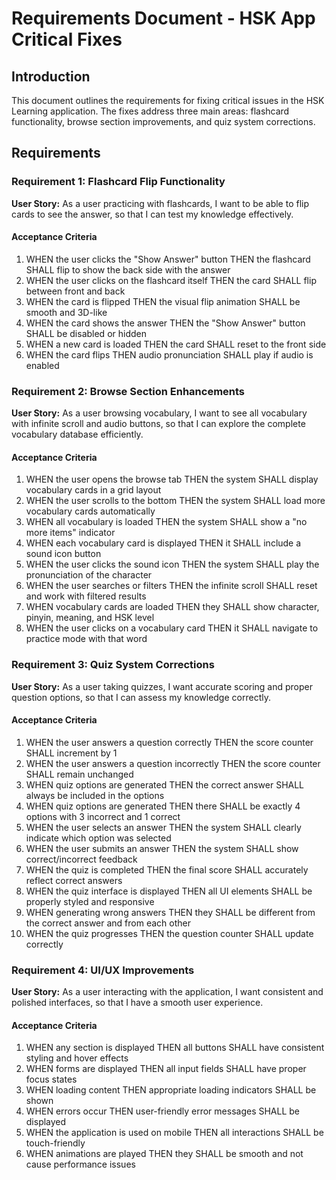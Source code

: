 # Requirements Document - HSK App Critical Fixes

## Introduction

This document outlines the requirements for fixing critical issues in the HSK Learning application. The fixes address three main areas: flashcard functionality, browse section improvements, and quiz system corrections.

## Requirements

### Requirement 1: Flashcard Flip Functionality

**User Story:** As a user practicing with flashcards, I want to be able to flip cards to see the answer, so that I can test my knowledge effectively.

#### Acceptance Criteria

1. WHEN the user clicks the "Show Answer" button THEN the flashcard SHALL flip to show the back side with the answer
2. WHEN the user clicks on the flashcard itself THEN the card SHALL flip between front and back
3. WHEN the card is flipped THEN the visual flip animation SHALL be smooth and 3D-like
4. WHEN the card shows the answer THEN the "Show Answer" button SHALL be disabled or hidden
5. WHEN a new card is loaded THEN the card SHALL reset to the front side
6. WHEN the card flips THEN audio pronunciation SHALL play if audio is enabled

### Requirement 2: Browse Section Enhancements

**User Story:** As a user browsing vocabulary, I want to see all vocabulary with infinite scroll and audio buttons, so that I can explore the complete vocabulary database efficiently.

#### Acceptance Criteria

1. WHEN the user opens the browse tab THEN the system SHALL display vocabulary cards in a grid layout
2. WHEN the user scrolls to the bottom THEN the system SHALL load more vocabulary cards automatically
3. WHEN all vocabulary is loaded THEN the system SHALL show a "no more items" indicator
4. WHEN each vocabulary card is displayed THEN it SHALL include a sound icon button
5. WHEN the user clicks the sound icon THEN the system SHALL play the pronunciation of the character
6. WHEN the user searches or filters THEN the infinite scroll SHALL reset and work with filtered results
7. WHEN vocabulary cards are loaded THEN they SHALL show character, pinyin, meaning, and HSK level
8. WHEN the user clicks on a vocabulary card THEN it SHALL navigate to practice mode with that word

### Requirement 3: Quiz System Corrections

**User Story:** As a user taking quizzes, I want accurate scoring and proper question options, so that I can assess my knowledge correctly.

#### Acceptance Criteria

1. WHEN the user answers a question correctly THEN the score counter SHALL increment by 1
2. WHEN the user answers a question incorrectly THEN the score counter SHALL remain unchanged
3. WHEN quiz options are generated THEN the correct answer SHALL always be included in the options
4. WHEN quiz options are generated THEN there SHALL be exactly 4 options with 3 incorrect and 1 correct
5. WHEN the user selects an answer THEN the system SHALL clearly indicate which option was selected
6. WHEN the user submits an answer THEN the system SHALL show correct/incorrect feedback
7. WHEN the quiz is completed THEN the final score SHALL accurately reflect correct answers
8. WHEN the quiz interface is displayed THEN all UI elements SHALL be properly styled and responsive
9. WHEN generating wrong answers THEN they SHALL be different from the correct answer and from each other
10. WHEN the quiz progresses THEN the question counter SHALL update correctly

### Requirement 4: UI/UX Improvements

**User Story:** As a user interacting with the application, I want consistent and polished interfaces, so that I have a smooth user experience.

#### Acceptance Criteria

1. WHEN any section is displayed THEN all buttons SHALL have consistent styling and hover effects
2. WHEN forms are displayed THEN all input fields SHALL have proper focus states
3. WHEN loading content THEN appropriate loading indicators SHALL be shown
4. WHEN errors occur THEN user-friendly error messages SHALL be displayed
5. WHEN the application is used on mobile THEN all interactions SHALL be touch-friendly
6. WHEN animations are played THEN they SHALL be smooth and not cause performance issues